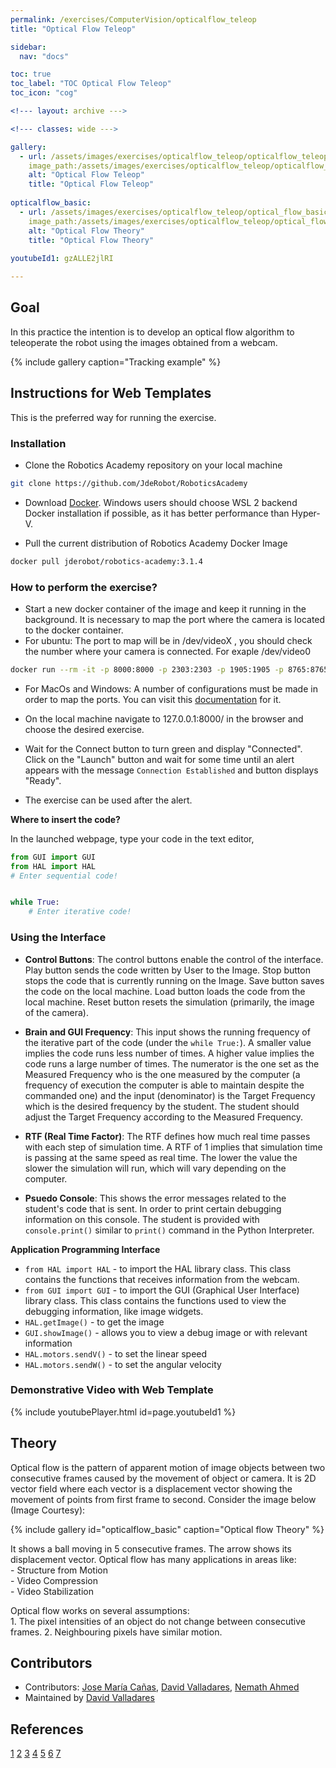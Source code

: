 ```yaml
---
permalink: /exercises/ComputerVision/opticalflow_teleop
title: "Optical Flow Teleop"

sidebar:
  nav: "docs"

toc: true
toc_label: "TOC Optical Flow Teleop"
toc_icon: "cog"

<!--- layout: archive --->

<!--- classes: wide --->

gallery:
  - url: /assets/images/exercises/opticalflow_teleop/opticalflow_teleop_teaser.png
    image_path:/assets/images/exercises/opticalflow_teleop/opticalflow_teleop_teaser.png
    alt: "Optical Flow Teleop"
    title: "Optical Flow Teleop"
    
opticalflow_basic:
  - url: /assets/images/exercises/opticalflow_teleop/optical_flow_basic.jpg
    image_path:/assets/images/exercises/opticalflow_teleop/optical_flow_basic.jpg
    alt: "Optical Flow Theory"
    title: "Optical Flow Theory"
    
youtubeId1: gzALLE2jlRI

---
```


## Goal

In this practice the intention is to develop an optical flow algorithm to teleoperate the robot using the images obtained from a webcam.   

{% include gallery caption="Tracking example" %}


## Instructions for Web Templates
This is the preferred way for running the exercise.

### Installation 
- Clone the Robotics Academy repository on your local machine

```bash
git clone https://github.com/JdeRobot/RoboticsAcademy
```

- Download [Docker](https://docs.docker.com/get-docker/). Windows users should choose WSL 2 backend Docker installation if possible, as it has better performance than Hyper-V.

- Pull the current distribution of Robotics Academy Docker Image

```bash
docker pull jderobot/robotics-academy:3.1.4
```

### How to perform the exercise?
- Start a new docker container of the image and keep it running in the background. It is necessary to map the port where the camera is located to the docker container.  
- For ubuntu: The port to map will be in /dev/videoX , you should check the number where your camera is connected. For exaple /dev/video0

```bash
docker run --rm -it -p 8000:8000 -p 2303:2303 -p 1905:1905 -p 8765:8765 -p 6080:6080 -p 1108:1108 --device /dev/video0:/dev/video0 jderobot/robotics-academy:3.1.4 ./start.sh 
```   
- For MacOs and Windows: A number of configurations must be made in order to map the ports. You can visit this [documentation](https://medium.com/@jijupax/connect-the-webcam-to-docker-on-mac-or-windows-51d894c44468) for it.

- On the local machine navigate to 127.0.0.1:8000/ in the browser and choose the desired exercise.

- Wait for the Connect button to turn green and display "Connected". Click on the "Launch" button and wait for some time until an alert appears with the message `Connection Established` and button displays "Ready". 

- The exercise can be used after the alert.


**Where to insert the code?**

In the launched webpage, type your code in the text editor,

```python
from GUI import GUI
from HAL import HAL
# Enter sequential code!


while True:
    # Enter iterative code!
```

### Using the Interface

* **Control Buttons**: The control buttons enable the control of the interface. Play button sends the code written by User to the Image. Stop button stops the code that is currently running on the Image. Save button saves the code on the local machine. Load button loads the code from the local machine. Reset button resets the simulation (primarily, the image of the camera).

* **Brain and GUI Frequency**: This input shows the running frequency of the iterative part of the code (under the `while True:`). A smaller value implies the code runs less number of times. A higher value implies the code runs a large number of times. The numerator is the one set as the Measured Frequency who is the one measured by the computer (a frequency of execution the computer is able to maintain despite the commanded one) and the input (denominator) is the Target Frequency which is the desired frequency by the student. The student should adjust the Target Frequency according to the Measured Frequency.

* **RTF (Real Time Factor)**: The RTF defines how much real time passes with each step of simulation time. A RTF of 1 implies that simulation time is passing at the same speed as real time. The lower the value the slower the simulation will run, which will vary depending on the computer. 

* **Psuedo Console**: This shows the error messages related to the student's code that is sent. In order to print certain debugging information on this console. The student is provided with `console.print()` similar to `print()` command in the Python Interpreter. 

**Application Programming Interface**

* `from HAL import HAL` - to import the HAL library class. This class contains the functions that receives information from the webcam.
* `from GUI import GUI` - to import the GUI (Graphical User Interface) library class. This class contains the functions used to view the debugging information, like image widgets.
* `HAL.getImage()` - to get the image
* `GUI.showImage()` - allows you to view a debug image or with relevant information
* `HAL.motors.sendV()` - to set the linear speed
* `HAL.motors.sendW()` - to set the angular velocity   

### Demonstrative Video with Web Template

{% include youtubePlayer.html id=page.youtubeId1 %}


## Theory
Optical flow is the pattern of apparent motion of image objects between two consecutive frames caused by the movement of object or camera. It is 2D vector field where each vector is a displacement vector showing the movement of points from first frame to second. Consider the image below (Image Courtesy):   

{% include gallery id="opticalflow_basic" caption="Optical flow Theory" %}   

It shows a ball moving in 5 consecutive frames. The arrow shows its displacement vector. Optical flow has many applications in areas like:   
    - Structure from Motion   
    - Video Compression   
    - Video Stabilization   

Optical flow works on several assumptions:   
    1. The pixel intensities of an object do not change between consecutive frames.
    2. Neighbouring pixels have similar motion.


## Contributors

- Contributors: [Jose María Cañas](https://github.com/jmplaza), [David Valladares](https://github.com/dvalladaresv), [Nemath Ahmed](https://github.com/nemathahmed)   
- Maintained by [David Valladares](https://github.com/dvalladaresv)   



## References

[1](https://docs.opencv.org/3.4/d4/dee/tutorial_optical_flow.html) 
[2](https://www.learnopencv.com/invisibility-cloak-using-color-detection-and-segmentation-with-opencv/) 
[3](https://www.learnopencv.com/color-spaces-in-opencv-cpp-python/)
[4](https://opencv-python-tutroals.readthedocs.io/en/latest/index.html)
[5](https://www.geeksforgeeks.org/python-visualizing-image-in-different-color-spaces/?ref=rp)
[6](https://realpython.com/python-opencv-color-spaces/)
[7](https://medium.com/@jijupax/connect-the-webcam-to-docker-on-mac-or-windows-51d894c44468)


